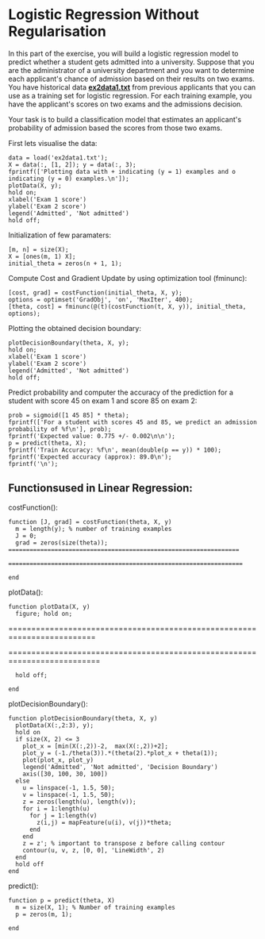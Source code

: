 # Logistic Regression Without Regularisation

In this part of the exercise, you will build a logistic regression model to predict whether a student gets admitted into a university. Suppose that you are the administrator of a university department and you want to determine each applicant's chance of admission based on their results on two exams. You have historical data [**ex2data1.txt**](https://github.com/sanket1012/Coursera-Machine-Learning/blob/master/Excercise%202-%20Logistic%20Regression/ex2data1.txt) from previous applicants that you can use as a training set for logistic regression. For each training example, you have the applicant's scores on two exams and the admissions decision.

Your task is to build a classification model that estimates an applicant's probability of admission based the scores from those two exams.

First lets visualise the data:

    data = load('ex2data1.txt');
    X = data(:, [1, 2]); y = data(:, 3);
    fprintf(['Plotting data with + indicating (y = 1) examples and o indicating (y = 0) examples.\n']);
    plotData(X, y);
    hold on;
    xlabel('Exam 1 score')
    ylabel('Exam 2 score')
    legend('Admitted', 'Not admitted')
    hold off;

Initialization of few paramaters:

    [m, n] = size(X);
    X = [ones(m, 1) X];
    initial_theta = zeros(n + 1, 1);

Compute Cost and Gradient Update by using optimization tool (fminunc):

    [cost, grad] = costFunction(initial_theta, X, y);
    options = optimset('GradObj', 'on', 'MaxIter', 400);
    [theta, cost] = fminunc(@(t)(costFunction(t, X, y)), initial_theta, options);
    
Plotting the obtained decision boundary:

    plotDecisionBoundary(theta, X, y);
    hold on;
    xlabel('Exam 1 score')
    ylabel('Exam 2 score')
    legend('Admitted', 'Not admitted')
    hold off;
    
Predict probability and computer the accuracy of the prediction for a student with score 45 on exam 1 and score 85 on exam 2:

    prob = sigmoid([1 45 85] * theta);
    fprintf(['For a student with scores 45 and 85, we predict an admission probability of %f\n'], prob);
    fprintf('Expected value: 0.775 +/- 0.002\n\n');
    p = predict(theta, X);
    fprintf('Train Accuracy: %f\n', mean(double(p == y)) * 100);
    fprintf('Expected accuracy (approx): 89.0\n');
    fprintf('\n');

##  Functionsused in Linear Regression:

costFunction():

    function [J, grad] = costFunction(theta, X, y)
      m = length(y); % number of training examples
      J = 0;
      grad = zeros(size(theta));
    =================================================================
    
    ==================================================================
    
    end
    
plotData():

    function plotData(X, y)
      figure; hold on;
=========================================================================

==========================================================================

      hold off;

    end
    
plotDecisionBoundary():

    function plotDecisionBoundary(theta, X, y)
      plotData(X(:,2:3), y);
      hold on
      if size(X, 2) <= 3
        plot_x = [min(X(:,2))-2,  max(X(:,2))+2];
        plot_y = (-1./theta(3)).*(theta(2).*plot_x + theta(1));
        plot(plot_x, plot_y)
        legend('Admitted', 'Not admitted', 'Decision Boundary')
        axis([30, 100, 30, 100])
      else
        u = linspace(-1, 1.5, 50);
        v = linspace(-1, 1.5, 50);
        z = zeros(length(u), length(v));
        for i = 1:length(u)
          for j = 1:length(v)
            z(i,j) = mapFeature(u(i), v(j))*theta;
          end
        end
        z = z'; % important to transpose z before calling contour
        contour(u, v, z, [0, 0], 'LineWidth', 2)
      end
      hold off
    end
    
predict():

    function p = predict(theta, X)
      m = size(X, 1); % Number of training examples
      p = zeros(m, 1);
      
    end
